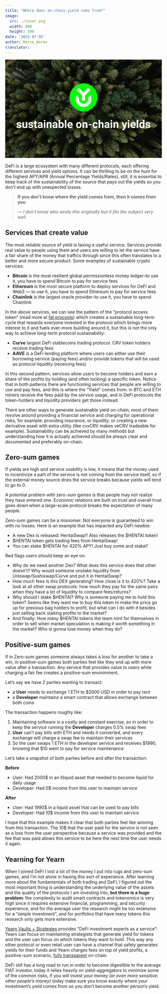```yaml
---
title: "Where does on-chain yield come from?"
image:
  src: ./cover.png
  width: 800
  height: 500
date: '2022-07-05'
author: Marco_Worms
translator:
---
```


![](cover.jpg?w=800&h=500)

DeFi is a large ecosystem with many different protocols, each offering different services and yield options. It can be thrilling to be on the hunt for the highest APY/APR (Annual Percentage Yields/Rates), still, it is essential to keep track of the sustainability of the source that pays out the yields so you don’t end up with unexpected losses.

> **If you don’t know where the yield comes from, then it comes from you**
> 
> *— I don’t know who wrote this originally but it fits the subject very well*

## Services that create value

The most reliable source of yield is taxing a useful service. Services provide real value to people using them and users are willing to let the service have a fair share of the money that traffics through since this often translates to a better and more secure product. Some examples of sustainable crypto services:

- **Bitcoin** is the most resilient global permissionless money ledger–to use it, you have to spend Bitcoin to pay for service fees
- **Ethereum** is the most secure platform to deploy services for DeFi and Web3 — to use it, you have to spend Ethereum to pay for service fees
- **Chainlink** is the largest oracle provider–to use it, you have to spend Chainlink

In the above services, we can see the pattern of the “protocol access token” (read more at [fat procools](https://www.usv.com/writing/2016/08/fat-protocols/)) which creates a sustainable long-term cycle that rewards everyone invested in the protocol which brings more interest to it and fuels ever-more building around it, but this is not the only way to achieve long-term protocol sustainability:

- **Curve** largest DeFi stablecoins trading protocol. CRV token holders receive trading fees
- **AAVE** is a DeFi lending platform where users can either use their borrowing service (paying fees) and/or provide tokens that will be used as protocol liquidity (receiving fees)

In this second pattern, services allow users to become holders and earn a share of the profits by holding (and often locking) a specific token. Notice that in both patterns there are functioning services that people are willing to use and pay fees, and this is where the “Yield” comes from: in BTC and ETH miners receive the fees paid by the service usage, and in DeFi protocols the token-holders and liquidity providers get those instead.

There are other ways to generate sustainable yield on-chain, most of them revolve around providing a financial service and charging for operational risks, for example: providing insurance, or liquidity, or creating a new derivative asset with extra utility (like cvxCRV makes veCRV tradeable for example). Sustainability can be achieved by many methods but understanding how it is actually achieved should be always clear and documented and preferably on-chain.

## Zero-sum games

If yields are high and service usability is low, it means that the money used to incentivize a part of the service is not coming from the service itself, so if the external money source dries the service breaks because yields will tend to go to 0.

A potential problem with zero-sum games is that people may not realize they have entered one. Economic relations are built on trust and overall trust goes down when a large-scale protocol breaks the expectation of many people.

Zero-sum games can be a misnomer. Not everyone is guaranteed to win with no losses. Here is an example that has impacted any DeFi newbie:

- A new Dex is released: HentaiSwap!! Also releases the $HENTAI token!
- $HENTAI token gets trading fees from HentaiSwap!
- You can stake $HENTAI for 420% APY! Just buy some and stake!!

Red flags users should keep an eye on:

- Why do we need another Dex? What does this service does that other doesn’t? Why would someone unstake liquidity from Uniswap/Sushiswap/Curve and put it in HentaiSwap?
- How much fees is this DEX generating? How close is it to 420%? Take a look at all other swap protocols: how much they pay for the same pairs when they have a lot of liquidity to compare fees/returns?
- Why should I stake $HENTAI? Why is someone paying me to hold this token? Seems like they want me to buy this token to make the price go up for previous bag holders to profit, but what can I do with it besides just selling back staking profits to the market?
- And finally: How many $HENTAI tokens the team mint for themselves in order to sell when market speculation is making it worth something in the market? Who is gonna lose money when they do?

## Positive-sum games

If in Zero-sum games someone always takes a loss for another to take a win, in positive-sum games both parties feel like they end up with more value after a transaction. Any service that provides value to users while charging a fair fee creates a positive-sum environment.

Let’s say we have 2 parties wanting to transact:

- a **User** needs to exchange 1 ETH to $2000 USD in order to pay rent
- a **Developer** maintains a smart contract that allows exchange between both coins

The transaction happens roughly like:

1. Maintaining software is a costly and constant exercise, so in order to keep the service running the  **Developer**  charges 0.5% swap fees
2. **User** can’t pay bills with ETH and needs it converted, and every exchange will charge a swap fee to maintain their services
3. So the user swaps 1 ETH in the developer service and receives $1990, knowing that $10 went to pay for service maintenance

Let’s take a snapshot of both parties before and after the transaction:

**Before**

- User: Had 2000$ in an illiquid asset that needed to become liquid for daily usage
- Developer: Had 0$ income from this user to maintain service

**After**

- User: Had 1990$ in a liquid asset that can be used to pay bills
- Developer: Had 10$ income from this user to maintain service


I hope that this example makes it clear that both parties feel like winning from this transaction. The 10$ that the user paid for the service is not seen as a loss from the user perspective because a service was provided and the fee that was paid allows this service to be here the next time the user needs it again.

## Yearning for Yearn

When I joined DeFi I lost a lot of the money I put into rugs and zero-sum games, and I’m not alone in having this sort of experience. After learning more about the fundamentals of both trading and DeFi, I figured out the most important thing is understanding the underlying value of the assets and the quality of the protocols I am investing into, **but there is a huge problem**: the complexity to audit smart contracts and tokenomics is very high since it requires extensive financial, programming, and security experience, and for the average user the research might be too extensive for a “simple investment”, and for portfolios that have many tokens this research only gets more extensive.

[Yearn Vaults + Strategies](https://medium.com/iearn/yearn-finance-explained-what-are-vaults-and-strategies-96970560432) provides “DeFi investment experts as a service”: Yearn can focus on maintaining strategists that generate yield for tokens and the user can focus on which tokens they want to hold. This way any other protocol or even retail user can have a channel that safely generates yields for their funds and Yearn charges fees on top of yield profits, a positive-sum scenario, [fully transparent](https://medium.com/iearn/diving-into-yearn-metrics-8c3fb0520927) on-chain.

DeFi still has a long road to run in order to become digestible to the average FIAT investor, today it relies heavily on yield-aggregators to minimize some of the common risks, if you will invest your money *(or even more sensitive: other people’s money)* today make sure you know exactly where your investment’s yield comes from so you don’t become another person’s yield.
